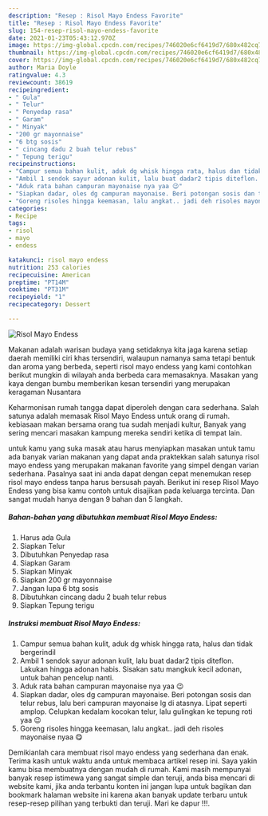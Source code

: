 ```yaml
---
description: "Resep : Risol Mayo Endess Favorite"
title: "Resep : Risol Mayo Endess Favorite"
slug: 154-resep-risol-mayo-endess-favorite
date: 2021-01-23T05:43:12.970Z
image: https://img-global.cpcdn.com/recipes/746020e6cf6419d7/680x482cq70/risol-mayo-endess-foto-resep-utama.jpg
thumbnail: https://img-global.cpcdn.com/recipes/746020e6cf6419d7/680x482cq70/risol-mayo-endess-foto-resep-utama.jpg
cover: https://img-global.cpcdn.com/recipes/746020e6cf6419d7/680x482cq70/risol-mayo-endess-foto-resep-utama.jpg
author: Maria Doyle
ratingvalue: 4.3
reviewcount: 38619
recipeingredient:
- " Gula"
- " Telur"
- " Penyedap rasa"
- " Garam"
- " Minyak"
- "200 gr mayonnaise"
- "6 btg sosis"
- " cincang dadu 2 buah telur rebus"
- " Tepung terigu"
recipeinstructions:
- "Campur semua bahan kulit, aduk dg whisk hingga rata, halus dan tidak bergerindil"
- "Ambil 1 sendok sayur adonan kulit, lalu buat dadar2 tipis diteflon. Lakukan hingga adonan habis. Sisakan satu mangkuk kecil adonan, untuk bahan pencelup nanti."
- "Aduk rata bahan campuran mayonaise nya yaa 😉"
- "Siapkan dadar, oles dg campuran mayonaise. Beri potongan sosis dan telur rebus, lalu beri campuran mayonaise lg di atasnya. Lipat seperti amplop. Celupkan kedalam kocokan telur, lalu gulingkan ke tepung roti yaa 😉"
- "Goreng risoles hingga keemasan, lalu angkat.. jadi deh risoles mayonaise nyaa 😋"
categories:
- Recipe
tags:
- risol
- mayo
- endess

katakunci: risol mayo endess 
nutrition: 253 calories
recipecuisine: American
preptime: "PT14M"
cooktime: "PT31M"
recipeyield: "1"
recipecategory: Dessert

---
```



![Risol Mayo Endess](https://img-global.cpcdn.com/recipes/746020e6cf6419d7/680x482cq70/risol-mayo-endess-foto-resep-utama.jpg)

Makanan adalah warisan budaya yang setidaknya kita jaga karena setiap daerah memiliki ciri khas tersendiri, walaupun namanya sama tetapi bentuk dan aroma yang berbeda, seperti risol mayo endess yang kami contohkan berikut mungkin di wilayah anda berbeda cara memasaknya. Masakan yang kaya dengan bumbu memberikan kesan tersendiri yang merupakan keragaman Nusantara



Keharmonisan rumah tangga dapat diperoleh dengan cara sederhana. Salah satunya adalah memasak Risol Mayo Endess untuk orang di rumah. kebiasaan makan bersama orang tua sudah menjadi kultur, Banyak yang sering mencari masakan kampung mereka sendiri ketika di tempat lain.

untuk kamu yang suka masak atau harus menyiapkan masakan untuk tamu ada banyak varian makanan yang dapat anda praktekkan salah satunya risol mayo endess yang merupakan makanan favorite yang simpel dengan varian sederhana. Pasalnya saat ini anda dapat dengan cepat menemukan resep risol mayo endess tanpa harus bersusah payah.
Berikut ini resep Risol Mayo Endess yang bisa kamu contoh untuk disajikan pada keluarga tercinta. Dan sangat mudah hanya dengan 9 bahan dan 5 langkah.


<!--inarticleads1-->

##### Bahan-bahan yang dibutuhkan membuat Risol Mayo Endess:

1. Harus ada  Gula
1. Siapkan  Telur
1. Dibutuhkan  Penyedap rasa
1. Siapkan  Garam
1. Siapkan  Minyak
1. Siapkan 200 gr mayonnaise
1. Jangan lupa 6 btg sosis
1. Dibutuhkan  cincang dadu 2 buah telur rebus
1. Siapkan  Tepung terigu




<!--inarticleads2-->

##### Instruksi membuat  Risol Mayo Endess:

1. Campur semua bahan kulit, aduk dg whisk hingga rata, halus dan tidak bergerindil
1. Ambil 1 sendok sayur adonan kulit, lalu buat dadar2 tipis diteflon. Lakukan hingga adonan habis. Sisakan satu mangkuk kecil adonan, untuk bahan pencelup nanti.
1. Aduk rata bahan campuran mayonaise nya yaa 😉
1. Siapkan dadar, oles dg campuran mayonaise. Beri potongan sosis dan telur rebus, lalu beri campuran mayonaise lg di atasnya. Lipat seperti amplop. Celupkan kedalam kocokan telur, lalu gulingkan ke tepung roti yaa 😉
1. Goreng risoles hingga keemasan, lalu angkat.. jadi deh risoles mayonaise nyaa 😋




Demikianlah cara membuat risol mayo endess yang sederhana dan enak. Terima kasih untuk waktu anda untuk membaca artikel resep ini. Saya yakin kamu bisa membuatnya dengan mudah di rumah. Kami masih mempunyai banyak resep istimewa yang sangat simple dan teruji, anda bisa mencari di website kami, jika anda terbantu konten ini jangan lupa untuk bagikan dan bookmark halaman website ini karena akan banyak update terbaru untuk resep-resep pilihan yang terbukti dan teruji. Mari ke dapur !!!. 
